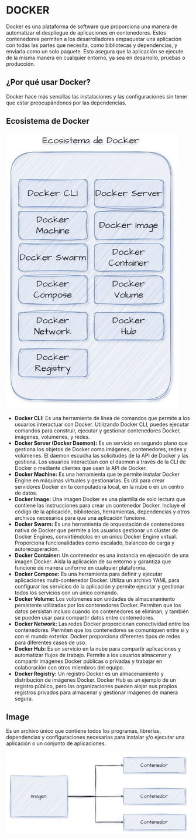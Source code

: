 # DOCKER
Docker es una plataforma de software que proporciona una manera de automatizar el despliegue de aplicaciones en contenedores. Estos contenedores permiten a los desarrolladores empaquetar una aplicación con todas las partes que necesita, como bibliotecas y dependencias, y enviarla como un solo paquete. Esto asegura que la aplicación se ejecute de la misma manera en cualquier entorno, ya sea en desarrollo, pruebas o producción.

## ¿Por qué usar Docker?
Docker hace más sencillas las instalaciones y las configuraciones sin tener que estar preocupándonos por las dependencias.

## Ecosistema de Docker
![Ecosistema de Docker](imagenes/ecosistemaDeDocker.JPG)
- **Docker CLI:** Es una herramienta de línea de comandos que permite a los usuarios interactuar con Docker. Utilizando Docker CLI, puedes ejecutar comandos para construir, ejecutar y gestionar contenedores Docker, imágenes, volúmenes, y redes.
- **Docker Server (Docker Daemon):** Es un servicio en segundo plano que gestiona los objetos de Docker como imágenes, contenedores, redes y volúmenes. El daemon escucha las solicitudes de la API de Docker y las gestiona. Los usuarios interactúan con el daemon a través de la CLI de Docker o mediante clientes que usan la API de Docker.
- **Docker Machine:** Es una herramienta que te permite instalar Docker Engine en máquinas virtuales y gestionarlas. Es útil para crear servidores Docker en tu computadora local, en la nube o en un centro de datos.
- **Docker Image:** Una imagen Docker es una plantilla de solo lectura que contiene las instrucciones para crear un contenedor Docker. Incluye el código de la aplicación, bibliotecas, herramientas, dependencias y otros archivos necesarios para que una aplicación funcione.
- **Docker Swarm:** Es una herramienta de orquestación de contenedores nativa de Docker que permite a los usuarios gestionar un clúster de Docker Engines, convirtiéndolos en un único Docker Engine virtual. Proporciona funcionalidades como escalado, balanceo de carga y autorecuperación.
- **Docker Container:** Un contenedor es una instancia en ejecución de una imagen Docker. Aísla la aplicación de su entorno y garantiza que funcione de manera uniforme en cualquier plataforma.
- **Docker Compose:** Es una herramienta para definir y ejecutar aplicaciones multi-contenedor Docker. Utiliza un archivo YAML para configurar los servicios de la aplicación y permite ejecutar y gestionar todos los servicios con un único comando.
- **Docker Volume:** Los volúmenes son unidades de almacenamiento persistente utilizadas por los contenedores Docker. Permiten que los datos persistan incluso cuando los contenedores se eliminan, y también se pueden usar para compartir datos entre contenedores.
- **Docker Network:** Las redes Docker proporcionan conectividad entre los contenedores. Permiten que los contenedores se comuniquen entre sí y con el mundo exterior. Docker proporciona diferentes tipos de redes para diferentes casos de uso.
- **Docker Hub:** Es un servicio en la nube para compartir aplicaciones y automatizar flujos de trabajo. Permite a los usuarios almacenar y compartir imágenes Docker públicas o privadas y trabajar en colaboración con otros miembros del equipo.
- **Docker Registry:** Un registro Docker es un almacenamiento y distribución de imágenes Docker. Docker Hub es un ejemplo de un registro público, pero las organizaciones pueden alojar sus propios registros privados para almacenar y gestionar imágenes de manera segura.

## Image
Es un archivo único que contiene todos los programas, librerías, dependencias y configuraciones necesarias para instalar y/o ejecutar una aplicación o un conjunto de aplicaciones.

![Imagen y contenedores](imagenes/imagenYcontenedores.JPG)

